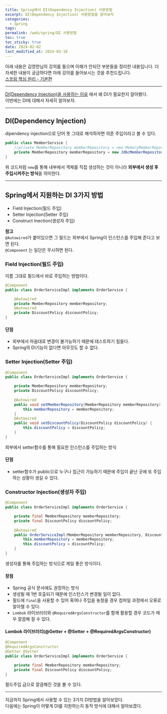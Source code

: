 ```yaml
---
title: Spring에서 DI(Dependency Injection) 사용방법
excerpt: DI(Dependency Injection) 사용방법을 알아보자
categories:
  - Spring
tags: 
permalink: /web/spring/DI 사용방법
toc: true
toc_sticky: true
date: 2024-02-02
last_modified_at: 2024-03-10
---
```

아래 내용은 김영한님의 강의를 들으며 이해가 안되던 부분들을 정리한 내용입니다.  더 자세한 내용이 궁금하다면 아래 강의를 들어보시는 것을 추천드립니다.  
[스프링 핵심 원리 - 기본편](https://www.inflearn.com/course/%EC%8A%A4%ED%94%84%EB%A7%81-%ED%95%B5%EC%8B%AC-%EC%9B%90%EB%A6%AC-%EA%B8%B0%EB%B3%B8%ED%8E%B8)  

---

[DI(Dependency Injection)을 사용하는 이유](https://ddudad.github.io/web/spring/DI%EB%A5%BC%20%EC%82%AC%EC%9A%A9%ED%95%98%EB%8A%94%20%EC%9D%B4%EC%9C%A0) 에서 왜 DI가 필요한지 알아봤다.  
이번에는 DI에 대해서 자세히 알아보자.  

---
## DI(Dependency Injection)

dipendency injection으로 단어 뜻 그대로 해석하자면 의존 주입이라고 볼 수 있다.  

``` java
public class MemberService {
	//private MemberRepository memberRepository = new MemoryMemberRepository();
	private MemberRepository memberRepository = new JdbcMemberRepository();
}
```

위 코드처럼 ``new``를 통해 내부에서 객체를 직접 생성하는 것이 아니라 **외부에서 생성 후 주입시켜주는 방식**을 의미한다.  

---

## Spring에서 지원하는 DI 3가지 방법

+ Field Injection(필드 주입)
+ Setter Injection(Setter 주입)
+ Construct Inection(생성자 주입)

**참고**  
``@Autowired``가 붙어있으면 그 필드는 외부에서 Spring이 인스턴스를 주입해 준다고 보면 된다.  
``@Component`` 는 일단은 무시하면 된다.

### Field Injection(필드 주입)

이름 그대로 필드에서 바로 주입하는 방법이다.  
``` java
@Component 
public class OrderServiceImpl implements OrderService { 

	@Autowired 
	private MemberRepository memberRepository; 
	@Autowired 
	private DiscountPolicy discountPolicy; 
}
```

#### 단점
+ 외부에서 마음대로 변경이 불가능하기 때문에 테스트하기 힘들다.
+ Spring의 DI기능이 없다면 아무것도 할 수 없다.

### Setter Injection(Setter 주입)

``` java
@Component 
public class OrderServiceImpl implements OrderService { 

	private MemberRepository memberRepository; 
	private DiscountPolicy discountPolicy; 
	
	@Autowired 
	public void setMemberRepository(MemberRepository memberRepository) {
		this.memberRepository = memberRepository; 
	} 
	@Autowired 
	public void setDiscountPolicy(DiscountPolicy discountPolicy) {
		this.discountPolicy = discountPolicy; 
	} 
}
```

외부에서 setter함수를 통해 필요한 인스턴스를 주입하는 방식  

#### 단점
+ setter함수가 public으로 누구나 접근이 가능하기 때문에 주입이 끝난 곳에 또 주입하는 상황이 생길 수 있다.
### Constructor Injection(생성자 주입)

``` java
@Component 
public class OrderServiceImpl implements OrderService { 

	private final MemberRepository memberRepository; 
	private final DiscountPolicy discountPolicy;
	 
	@Autowired 
	public OrderServiceImpl(MemberRepository memberRepository, DiscountPolicy discountPolicy) { 
		this.memberRepository = memberRepository; 
		this.discountPolicy = discountPolicy; 
	} 
}
```

생성자를 통해 주입하는 방식으로 제일 좋은 방식이다.

#### 장점
+ Spring 공식 문서에도 권장하는 방식
+ 생성될 때 1번 호출되기 때문에 인스턴스가 변경될 일이 없다.
+ 필드에 ``final``을 사용할 수 있어 혹여나 주입을 놓쳤을 경우 컴파일 과정에서 오류로 알아챌 수 있다.
+ ``Lombok`` 라이브러리와 ``@RequiredArgsConstructor``를 함께 활용할 경우 코드가 매우 깔끔해 질 수 있다.

#### Lombok 라이브러리(@Getter + @Setter + @RequiredArgsConstructor)

``` java
@Component 
@RequiredArgsConstructor
@Getter @Setter
public class OrderServiceImpl implements OrderService { 

	private final MemberRepository memberRepository; 
	private final DiscountPolicy discountPolicy;
}
```

필드주입 급으로 깔끔해진 것을 볼 수 있다.

---

지금까지 Spring에서 사용할 수 있는 3가지 DI방법을 알아보았다.  
다음에는 Spring이 어떻게 DI를 지원하는지 동작 방식에 대해서 알아보겠다.
